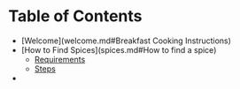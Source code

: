 # Table of Contents

- [Welcome](welcome.md#Breakfast Cooking Instructions)
- [How to Find Spices](spices.md#How to find a spice)
  - [Requirements](spices.md#Requirements)
  - [Steps](spices.md#Steps)
- 

